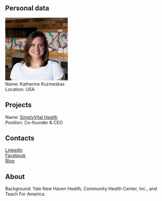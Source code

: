 ## Personal data
![katherine kuzmeskas photo](photo/katherine_kuzmeskas.jpg)  
Name:   Katherine Kuzmeskas  
Location: USA  
## Projects 
Name: [SimplyVital Health](../projects/simplyvital_health.md)  
Position: Co-founder & CEO   
## Contacts
[LinkedIn](https://www.linkedin.com/in/katherinekuzmeskas/)      
[Facebook](https://www.facebook.com/katherine.yarbrough.3?hc_ref=ARTwVyrJRM_KfUgFw1pmNfwb6GMhqizBE89dHKHWJv_Z-QEPbpD5v5OslBzy4zAxAmY&fref=nf)  
[Blog](https://medium.com/@katherine_75014)
## About
Background: Yale New Haven Health, Community Health Center, Inc., and Teach For America.

